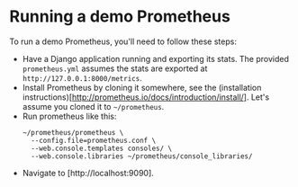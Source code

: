 # Running a demo Prometheus

To run a demo Prometheus, you'll need to follow these steps:

* Have a Django application running and exporting its stats. The
  provided `prometheus.yml` assumes the stats are exported at
  `http://127.0.0.1:8000/metrics`.
* Install Prometheus by cloning it somewhere, see the (installation
  instructions)[http://prometheus.io/docs/introduction/install/].
  Let's assume you cloned it to `~/prometheus`.
* Run prometheus like this:
  ```shell
  ~/prometheus/prometheus \
    --config.file=prometheus.conf \
    --web.console.templates consoles/ \
    --web.console.libraries ~/prometheus/console_libraries/
  ```
* Navigate to [http://localhost:9090].
